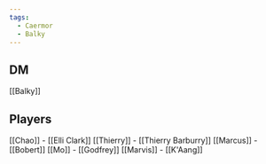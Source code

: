 ```yaml
---
tags:
  - Caermor
  - Balky
---
```


## DM
[[Balky]]
## Players

[[Chao]] - [[Elli Clark]]
[[Thierry]] - [[Thierry Barburry]]
[[Marcus]] - [[Bobert]]
[[Mo]] - [[Godfrey]]
[[Marvis]] - [[K'Aang]]



